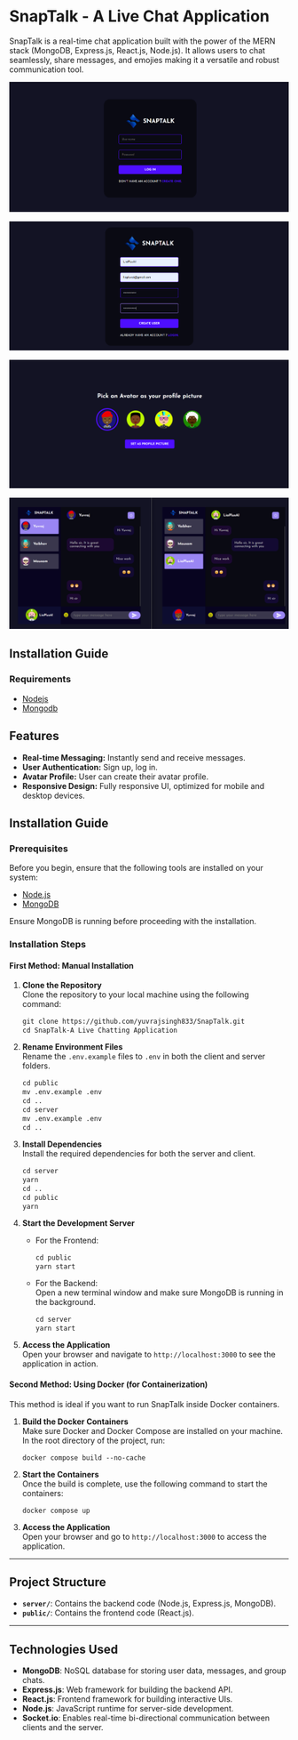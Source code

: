 
# SnapTalk - A Live Chat Application

SnapTalk is a real-time chat application built with the power of the MERN stack (MongoDB, Express.js, React.js, Node.js). It allows users to chat seamlessly, share messages, and emojies making it a versatile and robust communication tool.

![login page](./images/Login.png)

![Registration page](./images/Registration.png)

![Avatar Set page](./images/SetAvatarPic.png)

![Conversation page](./images/Conversation.png)


## Installation Guide

### Requirements
- [Nodejs](https://nodejs.org/en/download)
- [Mongodb](https://www.mongodb.com/docs/manual/administration/install-community/)

## Features
- **Real-time Messaging:** Instantly send and receive messages.
- **User Authentication:** Sign up, log in.
- **Avatar Profile:** User can create their avatar profile.
- **Responsive Design:** Fully responsive UI, optimized for mobile and desktop devices.

## Installation Guide

### Prerequisites
Before you begin, ensure that the following tools are installed on your system:
- [Node.js](https://nodejs.org/en/download)
- [MongoDB](https://www.mongodb.com/docs/manual/administration/install-community/)

Ensure MongoDB is running before proceeding with the installation.

### Installation Steps

#### First Method: Manual Installation

1. **Clone the Repository**  
   Clone the repository to your local machine using the following command:
   ```shell
   git clone https://github.com/yuvrajsingh833/SnapTalk.git
   cd SnapTalk-A Live Chatting Application
   ```

2. **Rename Environment Files**  
   Rename the `.env.example` files to `.env` in both the client and server folders.
   ```shell
   cd public
   mv .env.example .env
   cd ..
   cd server
   mv .env.example .env
   cd ..
   ```

3. **Install Dependencies**  
   Install the required dependencies for both the server and client.
   ```shell
   cd server
   yarn
   cd ..
   cd public
   yarn
   ```

4. **Start the Development Server**  
   - For the Frontend:
     ```shell
     cd public
     yarn start
     ```
   - For the Backend:  
     Open a new terminal window and make sure MongoDB is running in the background.
     ```shell
     cd server
     yarn start
     ```

5. **Access the Application**  
   Open your browser and navigate to `http://localhost:3000` to see the application in action.

#### Second Method: Using Docker (for Containerization)

This method is ideal if you want to run SnapTalk inside Docker containers.

1. **Build the Docker Containers**  
   Make sure Docker and Docker Compose are installed on your machine. In the root directory of the project, run:
   ```shell
   docker compose build --no-cache
   ```

2. **Start the Containers**  
   Once the build is complete, use the following command to start the containers:
   ```shell
   docker compose up
   ```

3. **Access the Application**  
   Open your browser and go to `http://localhost:3000` to access the application.

---

## Project Structure

- **`server/`**: Contains the backend code (Node.js, Express.js, MongoDB).
- **`public/`**: Contains the frontend code (React.js).

---

## Technologies Used

- **MongoDB**: NoSQL database for storing user data, messages, and group chats.
- **Express.js**: Web framework for building the backend API.
- **React.js**: Frontend framework for building interactive UIs.
- **Node.js**: JavaScript runtime for server-side development.
- **Socket.io**: Enables real-time bi-directional communication between clients and the server.
